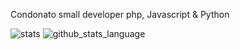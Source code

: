 Condonato small developer
php, Javascript & Python

![stats](https://github-readme-stats.vercel.app/api?username=condonato&show_icons=true&theme=radical&include_all_commits=true)
![github_stats_language](https://github-readme-stats.vercel.app/api/top-langs/?username=condonato&theme=radical&layout=compact)

